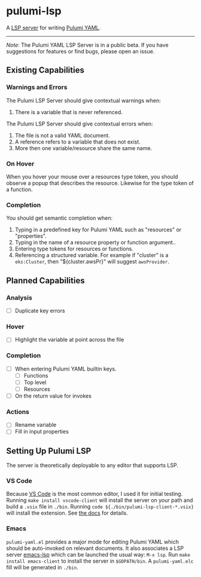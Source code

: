# pulumi-lsp

A [LSP server](https://microsoft.github.io/language-server-protocol/) for
writing [Pulumi YAML](https://github.com/pulumi/pulumi-yaml).

---

_Note_: The Pulumi YAML LSP Server is in a public beta. If you have suggestions
for features or find bugs, please open an issue.

## Existing Capabilities

### Warnings and Errors

The Pulumi LSP Server should give contextual warnings when:

1. There is a variable that is never referenced.

The Pulumi LSP Server should give contextual errors when:

1. The file is not a valid YAML document.
2. A reference refers to a variable that does not exist.
3. More then one variable/resource share the same name.

### On Hover

When you hover your mouse over a resources type token, you should observe a
popup that describes the resource. Likewise for the type token of a function.

### Completion

You should get semantic completion when:

1. Typing in a predefined key for Pulumi YAML such as "resources" or "properties".
2. Typing in the name of a resource property or function argument..
3. Entering type tokens for resources or functions.
4. Referencing a structured variable. For example if "cluster" is a
   `eks:Cluster`, then "${cluster.awsPr}" will suggest `awsProvider`.

## Planned Capabilities

### Analysis

- [ ] Duplicate key errors

### Hover

- [ ] Highlight the variable at point across the file

### Completion

- [ ] When entering Pulumi YAML builtin keys.
  - [ ] Functions
  - [ ] Top level
  - [ ] Resources
- [ ] On the return value for invokes

### Actions

- [ ] Rename variable
- [ ] Fill in input properties

## Setting Up Pulumi LSP

The server is theoretically deployable to any editor that supports LSP.

### VS Code

Because [VS Code](https://code.visualstudio.com) is the most common editor, I used it for
initial testing. Running `make install vscode-client` will install the server on your path
and build a `.vsix` file in `./bin`. Running `code ${./bin/pulumi-lsp-client-*.vsix}` will
install the extension. See [the docs](https://vscode-docs.readthedocs.io/en/stable/extensions/install-extension/)
for details.

### Emacs

`pulumi-yaml.el` provides a major mode for editing Pulumi YAML which should be
auto-invoked on relevant documents. It also associates a LSP server
[emacs-lsp](https://emacs-lsp.github.io/lsp-mode/) which can be launched the
usual way: `M-x lsp`. Run `make install emacs-client` to install the server in
`$GOPATH/bin`. A `pulumi-yaml.elc` fill will be generated in `./bin`.
